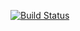 [![Build Status](https://travis-ci.org/fontdirectory/expletussans.svg?branch=master)](https://travis-ci.org/fontdirectory/expletussans)

